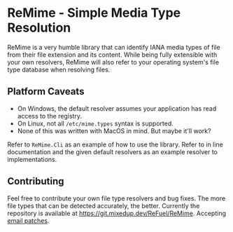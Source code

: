 ReMime - Simple Media Type Resolution
=====================================
ReMime is a very humble library that can identify IANA media types of file
from their file extension and its content. While being fully extensible
with your own resolvers, ReMime will also refer to your operating system's
file type database when resolving files.

Platform Caveats
----------------
* On Windows, the default resolver assumes your application has read access to
  the registry.
* On Linux, not all `/etc/mime.types` syntax is supported.
* None of this was written with MacOS in mind. But maybe it'll work?

Refer to `ReMime.Cli` as an example of how to use the library. Refer to in line
documentation and the given default resolvers as an example resolver to
implementations.

Contributing
------------
Feel free to contribute your own file type resolvers and bug fixes. The more
file types that can be detected accurately, the better. Currently the
repository is available at https://git.mixedup.dev/ReFuel/ReMime. Accepting [email patches](<mailto:sht7ntgni@mozmail.com>).
